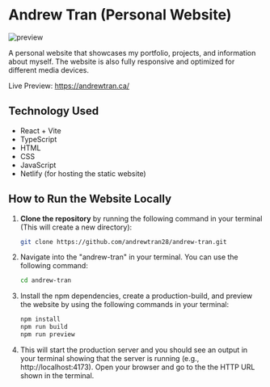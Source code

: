 # Andrew Tran (Personal Website)

![preview](https://github.com/user-attachments/assets/d2103549-d5cb-4317-8749-07a46d1244da)

A personal website that showcases my portfolio, projects, and information about myself. The website is also fully responsive and optimized for different media devices.

Live Preview: https://andrewtran.ca/

## Technology Used
- React + Vite
- TypeScript
- HTML
- CSS
- JavaScript
- Netlify (for hosting the static website)

## How to Run the Website Locally

1. **Clone the repository** by running the following command in your terminal (This will create a new directory):
   ```bash
   git clone https://github.com/andrewtran28/andrew-tran.git

2. Navigate into the "andrew-tran" in your terminal. You can use the following command:
   ```bash
   cd andrew-tran

3. Install the npm dependencies, create a production-build, and preview the website by using the following commands in your terminal:
   ```bash
   npm install
   npm run build
   npm run preview

4. This will start the production server and you should see an output in your terminal showing that the server is running (e.g., http://localhost:4173). Open your browser and go to the the HTTP URL shown in the terminal.
